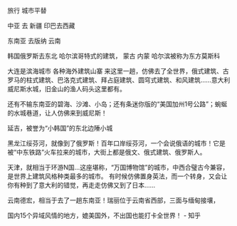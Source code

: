旅行 城市平替

中亚 去 新疆
印巴去西藏

东南亚 去版纳 云南

韩国俄罗斯去东北 哈尔滨哥特式的建筑，
蒙古 内蒙 
哈尔滨被称为东方莫斯科

大连是滨海城市 各种海外建筑山寨
来这里一趟，仿佛去了全世界，俄式建筑、古罗马的柱式建筑、巴洛克式建筑、拜占庭建筑、圆穹式建筑、和风建筑……意大利威尼斯水城，旧金山的渔人码头这里都有。

还有不输东南亚的碧海、沙滩、小岛；还有条迷你版的“美国加州1号公路”；蜿蜒的水城巷道，让人仿佛来到威尼斯！

延吉，被誉为“小韩国”的东北边陲小城

黑龙江绥芬河，就像到了俄罗斯！百年口岸绥芬河，一个会说俄语的城市！它是被“中东铁路”火车拉来的城市，大街上都是俄文、俄式建筑、俄罗斯人。


天津，就相当于环游N国…这座堪称，“万国博物馆”的城市，中西合璧古今兼容，是世界上建筑风格种类最多的城市。
有时候仿佛置身英法，而一个转身，又会让你有种到了意大利的错觉，再走走仿佛又到了日本……


云南德宏，相当于去了一趟东南亚！瑞丽位于云南省西部，三面与缅甸接壤，

国内15个异域风情的地方，媲美国外，不出国也能打卡全世界！ - 知乎

